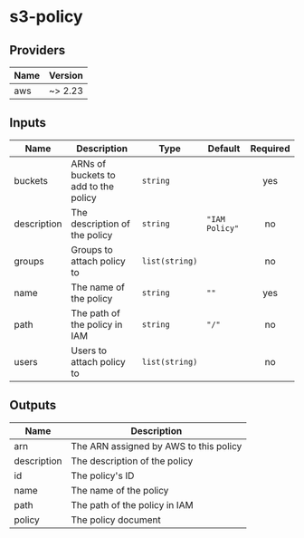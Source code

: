 # s3-policy

## Providers

| Name | Version |
|------|---------|
| aws | ~> 2.23 |

## Inputs

| Name | Description | Type | Default | Required |
|------|-------------|------|---------|:-----:|
| buckets | ARNs of buckets to add to the policy | `string` |  | yes |
| description | The description of the policy | `string` | `"IAM Policy"` | no |
| groups | Groups to attach policy to | `list(string)` |  | no |
| name | The name of the policy | `string` | `""` | yes |
| path | The path of the policy in IAM | `string` | `"/"` | no |
| users | Users to attach policy to | `list(string)` |  | no |

## Outputs

| Name | Description |
|------|-------------|
| arn | The ARN assigned by AWS to this policy |
| description | The description of the policy |
| id | The policy's ID |
| name | The name of the policy |
| path | The path of the policy in IAM |
| policy | The policy document |
